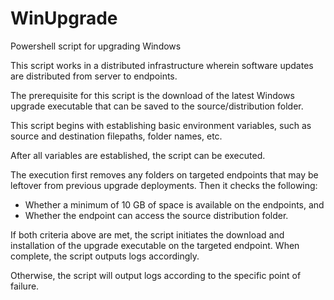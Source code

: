 # WinUpgrade
Powershell script for upgrading Windows

This script works in a distributed infrastructure wherein software updates are distributed from server to endpoints.

The prerequisite for this script is the download of the latest Windows upgrade executable that can be saved to the source/distribution folder.

This script begins with establishing basic environment variables, such as source and destination filepaths, folder names, etc. 

After all variables are established, the script can be executed. 

The execution first removes any folders on targeted endpoints that may be leftover from previous upgrade deployments. Then it checks the following:

- Whether a minimum of 10 GB of space is available on the endpoints, and
- Whether the endpoint can access the source distribution folder.

If both criteria above are met, the script initiates the download and installation of the upgrade executable on the targeted endpoint. When complete, the script outputs logs accordingly.

Otherwise, the script will output logs according to the specific point of failure. 

